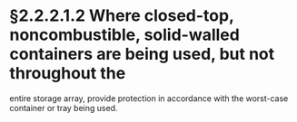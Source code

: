 # §2.2.2.1.2 Where closed-top, noncombustible, solid-walled containers are being used, but not throughout the



entire storage array, provide protection in accordance with the worst-case container or tray being used.